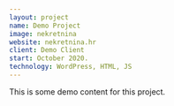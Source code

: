 ```yaml
---
layout: project
name: Demo Project
image: nekretnina
website: nekretnina.hr
client: Demo Client
start: October 2020.
technology: WordPress, HTML, JS
---
```

This is some demo content for this project.